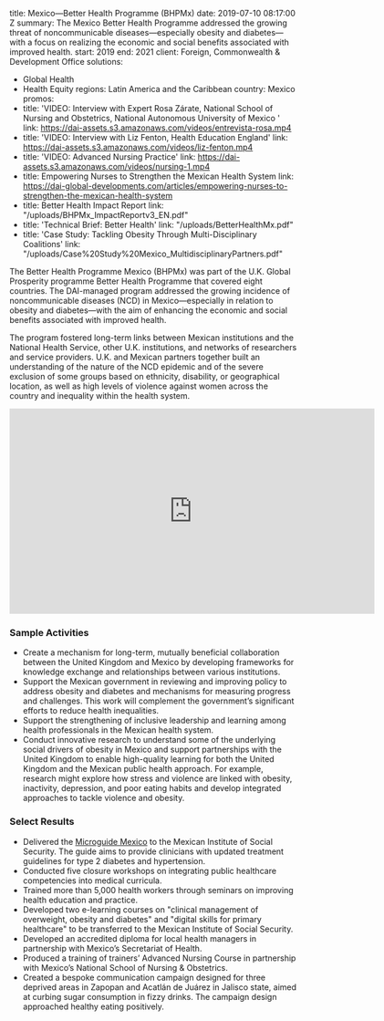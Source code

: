 
title: Mexico—Better Health Programme (BHPMx)
date: 2019-07-10 08:17:00 Z
summary: The Mexico Better Health Programme addressed the growing threat of noncommunicable
  diseases—especially obesity and diabetes—with a focus on realizing the economic
  and social benefits associated with improved health.
start: 2019
end: 2021
client: Foreign, Commonwealth & Development Office
solutions:
- Global Health
- Health Equity
regions: Latin America and the Caribbean
country: Mexico
promos:
- title: 'VIDEO: Interview with Expert Rosa Zárate, National School of Nursing and
    Obstetrics, National Autonomous University of Mexico '
  link: https://dai-assets.s3.amazonaws.com/videos/entrevista-rosa.mp4
- title: 'VIDEO: Interview with Liz Fenton, Health Education England'
  link: https://dai-assets.s3.amazonaws.com/videos/liz-fenton.mp4
- title: 'VIDEO: Advanced Nursing Practice'
  link: https://dai-assets.s3.amazonaws.com/videos/nursing-1.mp4
- title: Empowering Nurses to Strengthen the Mexican Health System
  link: https://dai-global-developments.com/articles/empowering-nurses-to-strengthen-the-mexican-health-system
- title: Better Health Impact Report
  link: "/uploads/BHPMx_ImpactReportv3_EN.pdf"
- title: 'Technical Brief: Better Health'
  link: "/uploads/BetterHealthMx.pdf"
- title: 'Case Study: Tackling Obesity Through Multi-Disciplinary Coalitions'
  link: "/uploads/Case%20Study%20Mexico_MultidisciplinaryPartners.pdf"


The Better Health Programme Mexico (BHPMx) was part of the U.K. Global Prosperity programme Better Health Programme that covered eight countries. The DAI-managed program addressed the growing incidence of noncommunicable diseases (NCD) in Mexico—especially in relation to obesity and diabetes—with the aim of enhancing the economic and social benefits associated with improved health.

The program fostered long-term links between Mexican institutions and the National Health Service, other U.K. institutions, and networks of researchers and service providers. U.K. and Mexican partners together built an understanding of the nature of the NCD epidemic and of the severe exclusion of some groups based on ethnicity, disability, or geographical location, as well as high levels of violence against women across the country and inequality within the health system.

<iframe src="https://player.vimeo.com/video/471017654" width="640" height="360" frameborder="0" allow="autoplay; fullscreen" allowfullscreen></iframe>

### Sample Activities

* Create a mechanism for long-term, mutually beneficial collaboration between the United Kingdom and Mexico by developing frameworks for knowledge exchange and relationships between various institutions.
* Support the Mexican government in reviewing and improving policy to address obesity and diabetes and mechanisms for measuring progress and challenges. This work will complement the government’s significant efforts to reduce health inequalities.
* Support the strengthening of inclusive leadership and learning among health professionals in the Mexican health system.
* Conduct innovative research to understand some of the underlying social drivers of obesity in Mexico and support partnerships with the United Kingdom to enable high-quality learning for both the United Kingdom and the Mexican public health approach. For example, research might explore how stress and violence are linked with obesity, inactivity, depression, and poor eating habits and develop integrated approaches to tackle violence and obesity.

### Select Results

* Delivered the [Microguide Mexico](https://inductionhealthcare.com/guidance/) to the Mexican Institute of Social Security. The guide aims to provide clinicians with updated treatment guidelines for type 2 diabetes and hypertension.
* Conducted five closure workshops on integrating public healthcare competencies into medical curricula.
* Trained more than 5,000 health workers through seminars on improving health education and practice.
* Developed two e-learning courses on "clinical management of overweight, obesity and diabetes" and "digital skills for primary healthcare" to be transferred to the Mexican Institute of Social Security.
* Developed an accredited diploma for local health managers in partnership with Mexico’s Secretariat of Health.
* Produced a training of trainers’ Advanced Nursing Course in partnership with Mexico’s National School of Nursing & Obstetrics.
* Created a bespoke communication campaign designed for three deprived areas in Zapopan and Acatlán de Juárez in Jalisco state, aimed at curbing sugar consumption in fizzy drinks. The campaign design approached healthy eating positively.
